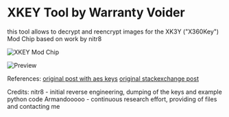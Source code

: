 # XKEY Tool by Warranty Voider

this tool allows to decrypt and reencrypt images for the XK3Y ("X360Key") Mod Chip based on work by nitr8

![XKEY Mod Chip](https://i.sstatic.net/MxCuY.jpg)

![Preview](https://i.imgur.com/ofvy38j.png)


References:
[original post with aes keys](https://gbatemp.net/threads/hacking-xk3y-x360key-aes-keys-released.626440/)
[original stackexchange post](https://reverseengineering.stackexchange.com/questions/21158/help-needed-to-extract-u-boot-kernel-rootfs-nxp-lpc-3143-processor)


Credits:
nitr8 - initial reverse engineering, dumping of the keys and example python code
Armandooooo - continuous research effort, providing of files and contacting me
